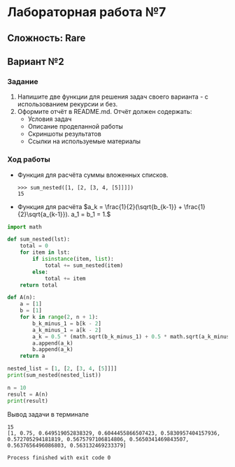 # Лабораторная работа №7
## Сложность: Rare
## Вариант №2
### Задание
1. Напишите две функции для решения задач своего варианта - с использованием рекурсии и без.
2. Оформите отчёт в README.md. Отчёт должен содержать:
    - Условия задач
    - Описание проделанной работы
    - Скриншоты результатов
    - Ссылки на используемые материалы
### Ход работы
- Функция для расчёта суммы вложенных списков.
    ```shell
    >>> sum_nested([1, [2, [3, 4, [5]]]])
    15
    ```
- Функция для расчёта $a_k = \frac{1}{2}(\sqrt{b_{k-1}} + \frac{1}{2}\sqrt{a_{k-1}}). a_1 = b_1 = 1.$

```python
import math

def sum_nested(lst):
    total = 0
    for item in lst:
        if isinstance(item, list):
            total += sum_nested(item)
        else:
            total += item
    return total

def A(n):
    a = [1]
    b = [1]
    for k in range(2, n + 1):
        b_k_minus_1 = b[k - 2]
        a_k_minus_1 = a[k - 2]
        a_k = 0.5 * (math.sqrt(b_k_minus_1) + 0.5 * math.sqrt(a_k_minus_1))
        a.append(a_k)
        b.append(a_k)
    return a

nested_list = [1, [2, [3, 4, [5]]]]
print(sum_nested(nested_list))

n = 10
result = A(n)
print(result)
```
Вывод задачи в терминале
```shell
15
[1, 0.75, 0.649519052838329, 0.6044455866507423, 0.5830957404157936, 0.572705294181819, 0.5675797106814806, 0.5650341469843507, 0.5637656496086803, 0.563132469233379]

Process finished with exit code 0
```